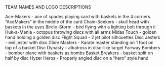 TEAM NAMES AND LOGO DESCRIPTIONS

Ace-Makers - ace of spades playing card with baskets in the 4 corners. “AceMakers” in the middle of the card
Chain-Seekers - skull head with baskets in the eyes
Birdie-Storm - bird flying with a lighting bolt through it
Huk-a-Mania - octopus throwing discs with all arms
Midas Touch - golden hand holding a golden disc
Flight Squad - 2 jet pilot silhouettes
Disc Jesters - evil jester with disc
Glide Masters - Karate master standing on 1 foot on top of a basket
Disc Dynasty - albatross in disc-like target
Fairway Bombers - bomber plane with baskets as bombs
Basket Breakers - basket split on half by disc
Hyzer Heros - Properly angled disc on a “hero” style hand
